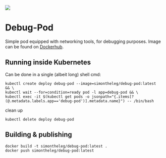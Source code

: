 <img src =https://img.shields.io/docker/pulls/simontheleg/debug-pod.svg>

# Debug-Pod

Simple pod equipped with networking tools, for debugging purposes. Image can be found on [Dockerhub](https://hub.docker.com/r/simontheleg/debug-pod/).

## Running inside Kubernetes

Can be done in a single (albeit long) shell cmd:

```shell
kubectl create deploy debug-pod --image=simontheleg/debug-pod:latest && \
kubectl wait --for=condition=ready pod -l app=debug-pod && \
kubectl exec -it $(kubectl get pods -o jsonpath="{.items[?(@.metadata.labels.app=='debug-pod')].metadata.name}") -- /bin/bash
```

clean up

```shell
kubectl delete deploy debug-pod
```

## Building & publishing

```shell
docker build -t simontheleg/debug-pod:latest .
docker push simontheleg/debug-pod:latest
```
